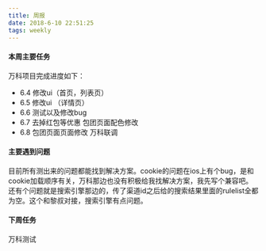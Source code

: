 ```yaml
---
title: 周报
date: 2018-6-10 22:51:25
tags: weekly
---
```


#### 本周主要任务

万科项目完成进度如下：
- 6.4 修改ui（首页，列表页）
- 6.5 修改ui （详情页）
- 6.6 测试以及修改bug
- 6.7 去掉红包等优惠
包团页面配色修改
- 6.8 包团页面页面修改
万科联调

#### 主要遇到问题

目前所有测出来的问题都能找到解决方案。cookie的问题在ios上有个bug，是和cookie加载顺序有关，万科那边也没有积极给我找解决方案，我先写个兼容吧。
还有个问题就是搜索引擎那边的，传了渠道id之后给的搜索结果里面的rulelist全都为空。这个和黎叔对接，搜索引擎有点问题。

#### 下周任务

万科测试
